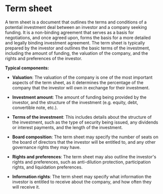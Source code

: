 # Term sheet

A term sheet is a document that outlines the terms and conditions of a potential investment deal between an investor and a company seeking funding. It is a non-binding agreement that serves as a basis for negotiations, and once agreed upon, forms the basis for a more detailed and legally binding investment agreement. The term sheet is typically prepared by the investor and outlines the basic terms of the investment, including the amount of funding, the valuation of the company, and the rights and preferences of the investor.

**Typical components:**

* **Valuation**: The valuation of the company is one of the most important aspects of the term sheet, as it determines the percentage of the company that the investor will own in exchange for their investment.

* **Investment amount**: The amount of funding being provided by the investor, and the structure of the investment (e.g. equity, debt, convertible note, etc.).

* **Terms of the investment**: This includes details about the structure of the investment, such as the type of security being issued, any dividends or interest payments, and the length of the investment.

* **Board composition**: The term sheet may specify the number of seats on the board of directors that the investor will be entitled to, and any other governance rights they may have.

* **Rights and preferences**: The term sheet may also outline the investor's rights and preferences, such as anti-dilution protection, participation rights, and liquidation preferences.

* **Information rights**: The term sheet may specify what information the investor is entitled to receive about the company, and how often they will receive it.
